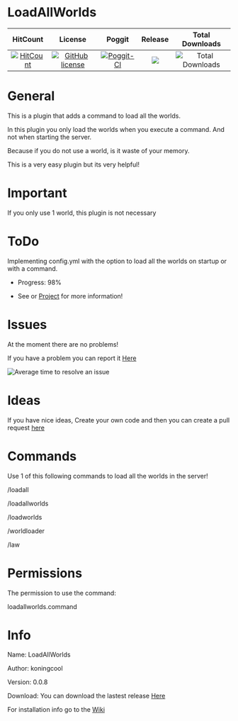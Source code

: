    # LoadAllWorlds

| HitCount | License | Poggit | Release | Total Downloads |
|:--:|:--:|:--:|:--:|:--:|
|[![HitCount](http://hits.dwyl.io/koningcool/LoadAllWorlds.svg)](http://hits.dwyl.io/koningcool/LoadAllWorlds)|[![GitHub license](https://img.shields.io/github/license/koningcool/LoadAllWorlds.svg)](https://github.com/koningcool/LoadAllWorlds/blob/master/LICENSE)|[![Poggit-CI](https://poggit.pmmp.io/ci.shield/koningcool/LoadAllWorlds/LoadallWorlds)](https://poggit.pmmp.io/ci/koningcool/LoadAllWorlds/LoadAllWorlds)|[![](https://poggit.pmmp.io/shield.state/LoadAllWorlds)](https://poggit.pmmp.io/p/LoadAllWorlds)| ![Total Downloads](https://poggit.pmmp.io/shield.dl/LoadAllWorlds)


# General
This is a plugin that adds a command to load all the worlds.

In this plugin you only load the worlds when you execute a command. And not when starting the server.

Because if you do not use a world, is it waste of your memory.

This is a very easy plugin but its very helpful!


# Important

If you only use 1 world, this plugin is not necessary

# ToDo

Implementing config.yml with the option to load all the worlds on startup or with a command.

  - Progress: 98%

  - See or [Project](https://github.com/koningcool/loadallworlds/projects/1) for more information!

 
 # Issues

 At the moment there are no problems!

 If you have a problem you can report it [Here](https://github.com/koningcool/LoadAllWorlds/issues/new)
 
![Average time to resolve an issue](https://isitmaintained.com/badge/resolution/koningcool/LoadAllWorlds.svg)

# Ideas

If you have nice ideas, Create your own code and then you can create a pull request [here](https://github.com/koningcool/LoadAllWorlds/pulls)

# Commands

 Use 1 of this following commands to load all the worlds in the server!

 /loadall
 
 /loadallworlds
 
 /loadworlds
 
 /worldloader
 
 /law

# Permissions

 The permission to use the command:

 loadallworlds.command
 

# Info
 Name: LoadAllWorlds
 
 Author: koningcool

 Version: 0.0.8
 
 Download: You can download the lastest release [Here](https://poggit.pmmp.io/r/86466/loadallworlds.phar)
 
 For installation info go to the [Wiki](https://github.com/koningcool/loadallworlds/wiki)
 
 
